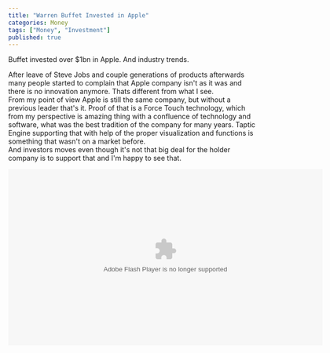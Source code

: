 ```yaml
---
title: "Warren Buffet Invested in Apple"
categories: Money
tags: ["Money", "Investment"]
published: true
---
```


Buffet invested over $1bn in Apple. And industry trends.  
  
After leave of Steve Jobs and couple generations of products afterwards many people started to complain that Apple company isn't as it was and there is no innovation anymore. 
Thats different from what I see.   
From my point of view Apple is still the same company, but without a previous leader that's it. Proof of that is a Force Touch technology, which from my perspective is amazing thing with a confluence of technology and software, what was the best tradition of the company for many years. Taptic Engine supporting that with help of the proper visualization and functions is something that wasn't on a market before.  
And investors moves even though it's not that big deal for the holder company is to support that and I'm happy to see that.

<object id="flashObj" width="640" height="360" classid="clsid:D27CDB6E-AE6D-11cf-96B8-444553540000" codebase="http://download.macromedia.com/pub/shockwave/cabs/flash/swflash.cab#version=9,0,47,0"><param name="movie" value="http://c.brightcove.com/services/viewer/federated_f9?isVid=1&isUI=1" /><param name="bgcolor" value="#FFFFFF" /><param name="flashVars" value="videoId=4903447302001&linkBaseURL=http%3A%2F%2Fvideo.ft.com%2Fv%2F4903447302001&playerID=754609517001&playerKey=AQ~~,AAAACxbljZk~,eD0zYozylZ0BsBE0lwVQCchDhI4xG0tl&domain=embed&dynamicStreaming=true" /><param name="base" value="http://admin.brightcove.com" /><param name="seamlesstabbing" value="false" /><param name="allowFullScreen" value="true" /><param name="swLiveConnect" value="true" /><param name="allowScriptAccess" value="always" /><embed class="shadow" src="http://c.brightcove.com/services/viewer/federated_f9?isVid=1&isUI=1" bgcolor="#FFFFFF" flashVars="videoId=4903447302001&linkBaseURL=http%3A%2F%2Fvideo.ft.com%2Fv%2F4903447302001&playerID=754609517001&playerKey=AQ~~,AAAACxbljZk~,eD0zYozylZ0BsBE0lwVQCchDhI4xG0tl&domain=embed&dynamicStreaming=true" base="http://admin.brightcove.com" name="flashObj" width="640" height="360" seamlesstabbing="false" type="application/x-shockwave-flash" allowFullScreen="true" allowScriptAccess="always" swLiveConnect="true" pluginspage="http://www.macromedia.com/shockwave/download/index.cgi?P1_Prod_Version=ShockwaveFlash"> </embed> </object>
